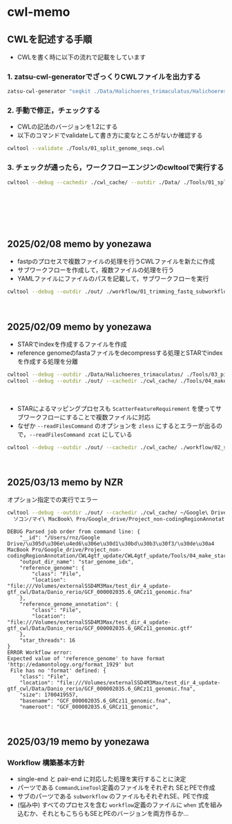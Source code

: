 # cwl-memo

## CWLを記述する手順

- CWLを書く時に以下の流れで記載をしています

### 1. zatsu-cwl-generatorでざっくりCWLファイルを出力する

```bash
zatsu-cwl-generator "seqkit ./Data/Halichoeres_trimaculatus/Halichoeres_trimaculatus-hifiasm-3ddna-v1.1.edit.fna.gz -i -O ./seqs_by_scaffold" > ./Tools/01_split_genome_seqs.cwl
```

### 2. 手動で修正，チェックする

- CWLの記法のバージョンを1.2にする
- 以下のコマンドでvalidateして書き方に変なところがないか確認する

```bash
cwltool --validate ./Tools/01_split_genome_seqs.cwl 
```

### 3. チェックが通ったら，ワークフローエンジンのcwltoolで実行する

```bash
cwltool --debug --cachedir ./cwl_cache/ --outdir ./Data/ ./Tools/01_split_genome_seqs.cwl
```

&nbsp;

&nbsp;

&nbsp;

## 2025/02/08 memo by yonezawa

- fastpのプロセスで複数ファイルの処理を行うCWLファイルを新たに作成
- サブワークフローを作成して，複数ファイルの処理を行う
- YAMLファイルにファイルのパスを記載して，サブワークフローを実行


```bash
cwltool --debug --outdir ./out/ ./workflow/01_trimming_fastq_subworkflow.cwl ./config/01_trimming_fastq_files.yml
```

&nbsp;

## 2025/02/09 memo by yonezawa

- STARでindexを作成するファイルを作成
- reference genomeのfastaファイルをdecompressする処理とSTARでindexを作成する処理を分離

```bash
cwltool --debug --outdir ./Data/Halichoeres_trimaculatus/ ./Tools/03_pigz.cwl
cwltool --debug --outdir ./out/ --cachedir ./cwl_cache/ ./Tools/04_make_star_index.cwl
```

&nbsp;

- STARによるマッピングプロセスも `ScatterFeatureRequirement` を使ってサブワークフローにすることで複数ファイルに対応
- なぜか `--readFilesCommand` のオプションを `zless` にするとエラーが出るので，`--readFilesCommand zcat` にしている

```bash
cwltool --debug --outdir ./out/ --cachedir ./cwl_cache/ ./workflow/02_star4cageseq_analysis_subworkflow.cwl ./config/02_star4cageseq_analysis.yml
```

&nbsp;

## 2025/03/13 memo by NZR

オプション指定での実行でエラー

```bash
cwltool --debug --outdir ./out/ --cachedir ./cwl_cache/ ~/Google\ Drive/その他の 
  ソコン/マイ\ MacBook\ Pro/Google_drive/Project_non-codingRegionAnnotation/CWL4gtf_update/CWL4gtf_update/Tools/04_make_star_index.cwl --reference_genome ./Data/Danio_rerio/GCF_000002035.6_GRCz11_genomic.fna --reference_genome_annotation ./Data/Danio_rerio/GCF_000002035.6_GRCz11_genomic.gtf
```

```DEBUG & ERROR message
DEBUG Parsed job order from command line: {
    "__id": "/Users/rnz/Google Drive/\u305d\u306e\u4ed6\u306e\u30d1\u30bd\u30b3\u30f3/\u30de\u30a4 MacBook Pro/Google_drive/Project_non-codingRegionAnnotation/CWL4gtf_update/CWL4gtf_update/Tools/04_make_star_index.cwl",
    "output_dir_name": "star_genome_idx",
    "reference_genome": {
        "class": "File",
        "location": "file:///Volumes/externalSSD4M3Max/test_dir_4_update-gtf_cwl/Data/Danio_rerio/GCF_000002035.6_GRCz11_genomic.fna"
    },
    "reference_genome_annotation": {
        "class": "File",
        "location": "file:///Volumes/externalSSD4M3Max/test_dir_4_update-gtf_cwl/Data/Danio_rerio/GCF_000002035.6_GRCz11_genomic.gtf"
    },
    "star_threads": 16
}
ERROR Workflow error:
Expected value of 'reference_genome' to have format 'http://edamontology.org/format_1929' but
 File has no 'format' defined: {
    "class": "File",
    "location": "file:///Volumes/externalSSD4M3Max/test_dir_4_update-gtf_cwl/Data/Danio_rerio/GCF_000002035.6_GRCz11_genomic.fna",
    "size": 1700419557,
    "basename": "GCF_000002035.6_GRCz11_genomic.fna",
    "nameroot": "GCF_000002035.6_GRCz11_genomic",
```

&nbsp;

## 2025/03/19 memo by yonezawa

### Workflow 構築基本方針

- single-end と pair-end に対応した処理を実行することに決定
- パーツである `CommandLineTool`定義のファイルをそれぞれ SEとPEで作成
- サブのパーツである `subworkflow` のファイルもそれぞれSE、PEで作成
- (悩み中) すべてのプロセスを含む `workflow`定義のファイルに `when` 式を組み込むか、それともこちらもSEとPEのバージョンを両方作るか...